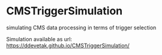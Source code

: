 # CMSTriggerSimulation
simulating CMS data processing in terms of trigger selection 

Simulation available as url: https://ddevetak.github.io/CMSTriggerSimulation/
